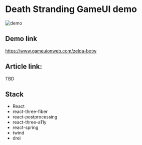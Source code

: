 # Death Stranding GameUI demo

![demo](https://user-images.githubusercontent.com/530644/111818381-6647d400-88df-11eb-8a1c-afa2d4b5c58d.jpeg)

## Demo link

https://www.gameuionweb.com/zelda-botw

## Article link:

TBD

## Stack

- React
- react-three-fiber
- react-postprocessing
- react-three-a11y
- react-spring
- twind
- drei
